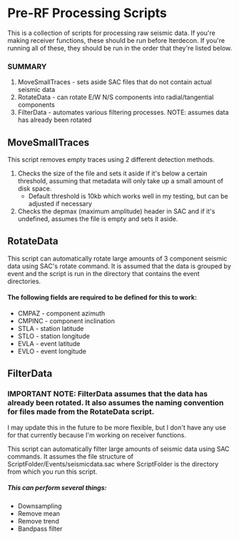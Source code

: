 # Pre-RF Processing Scripts

This is a collection of scripts for processing raw seismic data.
If you're making receiver functions, these should be run before Iterdecon.
If you're running all of these, they should be run in the order that they're listed below.

### SUMMARY 
1. MoveSmallTraces - sets aside SAC files that do not contain actual seismic data
2. RotateData - can rotate E/W N/S components into radial/tangential components
3. FilterData - automates various filtering processes. NOTE: assumes data has already been rotated

## MoveSmallTraces
This script removes empty traces using 2 different detection methods.

1. Checks the size of the file and sets it aside if it's below a certain threshold, assuming that metadata will only take up a small amount of disk space.
   - Default threshold is 10kb which works well in my testing, but can be adjusted if necessary
3. Checks the depmax (maximum amplitude) header in SAC and if it's undefined, assumes the file is empty and sets it aside.

## RotateData
This script can automatically rotate large amounts of 3 component seismic data using SAC's rotate command.
It is assumed that the data is grouped by event and the script is run in the directory that contains the event directories.

#### The following fields are required to be defined for this to work:
* CMPAZ - component azimuth
* CMPINC - component inclination
* STLA - station latitude
* STLO - station longitude
* EVLA - event latitude
* EVLO - event longitude

## FilterData
### IMPORTANT NOTE: FilterData assumes that the data has already been rotated. It also assumes the naming convention for files made from the RotateData script.
I may update this in the future to be more flexible, but I don't have any use for that currently because I'm working on receiver functions.

This script can automatically filter large amounts of seismic data using SAC commands.
It assumes the file structure of ScriptFolder/Events/seismicdata.sac where ScriptFolder is the directory from which you run this script.

##### This can perform several things:
* Downsampling
* Remove mean
* Remove trend
* Bandpass filter
